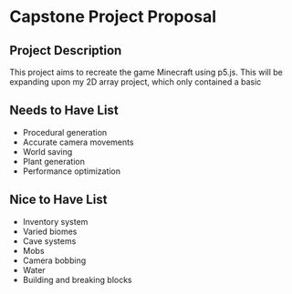 # Capstone Project Proposal

## Project Description

This project aims to recreate the game Minecraft using p5.js. This will be expanding upon my 2D array project, which only contained a basic 

## Needs to Have List

- Procedural generation
- Accurate camera movements
- World saving
- Plant generation
- Performance optimization 

## Nice to Have List

- Inventory system
- Varied biomes
- Cave systems
- Mobs
- Camera bobbing
- Water
- Building and breaking blocks

